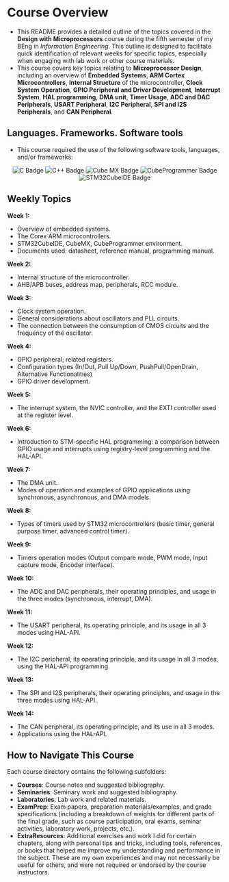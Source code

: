 # Course Overview

- This README provides a detailed outline of the topics covered in the **Design with Microprocessors** course during the fifth semester of my BEng in _Information Engineering_. This outline is designed to facilitate quick identification of relevant weeks for specific topics, especially when engaging with lab work or other course materials.
- This course covers key topics relating to **Microprocessor Design**, including an overview of **Embedded Systems**, **ARM Cortex Microcontrollers**, **Internal Structure** of the microcontroller, **Clock System Operation**, **GPIO Peripheral and Driver Development**, **Interrupt System**, **HAL programming**, **DMA unit**, **Timer Usage**, **ADC and DAC Peripherals**, **USART Peripheral**, **I2C Peripheral**, **SPI and I2S Peripherals**, and **CAN Peripheral**.

## Languages. Frameworks. Software tools

- This course required the use of the following software tools, languages, and/or frameworks:

<div align="center">
  
<p>
  <img alt="C Badge" src="https://img.shields.io/badge/Programming Language-%23A8B9CC?style=for-the-badge&logo=c&logoColor=white">
  <img alt="C++ Badge" src="https://img.shields.io/badge/C++-%2300599C?style=for-the-badge&logo=cplusplus&logoColor=white">
  <img alt="Cube MX Badge" src="https://img.shields.io/badge/Cube MX-%2303234B?style=for-the-badge&logo=cubemx&logoColor=white">
  <img alt="CubeProgrammer Badge" src="https://img.shields.io/badge/CubeProgrammer-%230080FF?style=for-the-badge&logo=cubeprogrammer&logoColor=white">
  <img alt="STM32CubeIDE Badge" src="https://img.shields.io/badge/STM32CubeIDE-%23003B75?style=for-the-badge&logo=stm32cube&logoColor=white">

</p>
  
</div>

## Weekly Topics

**Week 1:** 
- Overview of embedded systems.
- The Corex ARM microcontrollers.
- STM32CubeIDE, CubeMX, CubeProgrammer environment.
- Documents used: datasheet, reference manual, programming manual.

**Week 2:**
- Internal structure of the microcontroller.
- AHB/APB buses, address map, peripherals, RCC module.

**Week 3:**
- Clock system operation.
- General considerations about oscillators and PLL circuits.
- The connection between the consumption of CMOS circuits and the frequency of the oscillator.

**Week 4:**
- GPIO peripheral; related registers.
- Configuration types (In/Out, Pull Up/Down, PushPull/OpenDrain, Alternative Functionalities)
- GPIO driver development.

**Week 5:**
- The interrupt system, the NVIC controller, and the EXTI controller used at the register level.

**Week 6:**
- Introduction to STM-specific HAL programming: a comparison between GPIO usage and interrupts using registry-level programming and the HAL-API.

**Week 7:**
- The DMA unit.
- Modes of operation and examples of GPIO applications using synchronous, asynchronous, and DMA models.

**Week 8:**
- Types of timers used by STM32 microcontrollers (basic timer, general purpose timer, advanced control timer).

**Week 9:**
- Timers operation modes (Output compare mode, PWM mode, Input capture mode, Encoder interface).

**Week 10:**
- The ADC and DAC peripherals, their operating principles, and usage in the three modes (synchronous, interrupt, DMA).

**Week 11:**
- The USART peripheral, its operating principle, and its usage in all 3 modes using HAL-API.

**Week 12:**
- The I2C peripheral, its operating principle, and its usage in all 3 modes, using the HAL-API programming.

**Week 13:**
- The SPI and I2S peripherals, their operating principles, and usage in the three modes using HAL-API.

**Week 14:**
- The CAN peripheral, its operating principle, and its use in all 3 modes.
- Applications using the HAL-API.

## How to Navigate This Course

Each course directory contains the following subfolders:

- **Courses**: Course notes and suggested bibliography.
- **Seminaries**: Seminary work and suggested bibliography.
- **Laboratories**: Lab work and related materials.
- **ExamPrep**: Exam papers, preparation materials/examples, and grade specifications (including a breakdown of weights for different parts of the final grade, such as course participation, oral exams, seminar activities, laboratory work, projects, etc.).
- **ExtraResources**: Additional exercises and work I did for certain chapters, along with personal tips and tricks, including tools, references, or books that helped me improve my understanding and performance in the subject. These are my own experiences and may not necessarily be useful for others, and were not required or endorsed by the course instructors.
